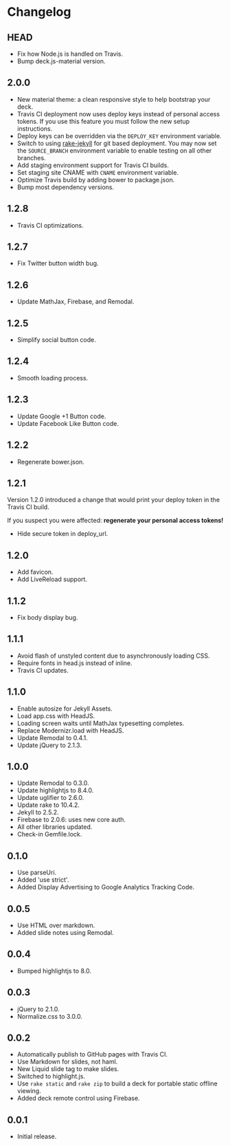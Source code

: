 # Changelog

## HEAD

- Fix how Node.js is handled on Travis.
- Bump deck.js-material version.

## 2.0.0

- New material theme: a clean responsive style to help bootstrap your deck.
- Travis CI deployment now uses deploy keys instead of personal access tokens.
  If you use this feature you must follow the new setup instructions.
- Deploy keys can be overridden via the `DEPLOY_KEY`
  environment variable.
- Switch to using [rake-jekyll] for git based deployment.
  You may now set the `SOURCE_BRANCH` environment variable
  to enable testing on all other branches.
- Add staging environment support for Travis CI builds.
- Set staging site CNAME with `CNAME` environment variable.
- Optimize Travis build by adding bower to package.json.
- Bump most dependency versions.

[rake-jekyll]: https://github.com/jirutka/rake-jekyll

## 1.2.8

- Travis CI optimizations.

## 1.2.7

- Fix Twitter button width bug.

## 1.2.6

- Update MathJax, Firebase, and Remodal.

## 1.2.5

- Simplify social button code.

## 1.2.4

- Smooth loading process.

## 1.2.3

- Update Google +1 Button code.
- Update Facebook Like Button code.

## 1.2.2

- Regenerate bower.json.

## 1.2.1

Version 1.2.0 introduced a change that would
print your deploy token in the Travis CI build.

If you suspect you were affected:
**regenerate your personal access tokens!**

- Hide secure token in deploy_url.

## 1.2.0

- Add favicon.
- Add LiveReload support.

## 1.1.2

- Fix body display bug.

## 1.1.1

- Avoid flash of unstyled content due to asynchronously loading CSS.
- Require fonts in head.js instead of inline.
- Travis CI updates.

## 1.1.0

- Enable autosize for Jekyll Assets.
- Load app.css with HeadJS.
- Loading screen waits until MathJax typesetting completes.
- Replace Modernizr.load with HeadJS.
- Update Remodal to 0.4.1.
- Update jQuery to 2.1.3.

## 1.0.0

- Update Remodal to 0.3.0.
- Update highlightjs to 8.4.0.
- Update uglifier to 2.6.0.
- Update rake to 10.4.2.
- Jekyll to 2.5.2.
- Firebase to 2.0.6: uses new core auth.
- All other libraries updated.
- Check-in Gemfile.lock.

## 0.1.0

- Use parseUri.
- Added 'use strict'.
- Added Display Advertising to Google Analytics Tracking Code.

## 0.0.5

- Use HTML over markdown.
- Added slide notes using Remodal.

## 0.0.4

- Bumped highlightjs to 8.0.

## 0.0.3

- jQuery to 2.1.0.
- Normalize.css to 3.0.0.

## 0.0.2

- Automatically publish to GitHub pages with Travis CI.
- Use Markdown for slides, not haml.
- New Liquid slide tag to make slides.
- Switched to highlight.js.
- Use `rake static` and `rake zip` to build a
  deck for portable static offline viewing.
- Added deck remote control using Firebase.

## 0.0.1

- Initial release.
